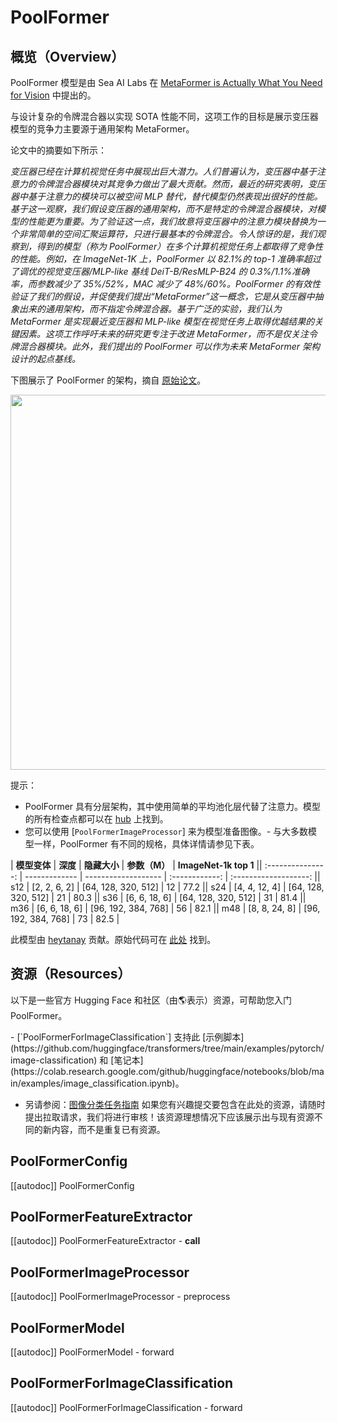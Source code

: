 <!--版权所有 2022 年 HuggingFace 团队。保留所有权利。
根据 Apache 许可证 2.0 版（“许可证”）获得许可；除非符合许可证的规定，否则您不得使用此文件。您可以在以下位置获得许可证的副本
http://www.apache.org/licenses/LICENSE-2.0
除非适用法律要求或书面同意，根据许可证分发的软件是按 "原样" 分发的，不附带任何形式的保证或条件。请参阅许可证以获取特定语言下的权限和限制。注意：此文件是 Markdown 格式，但包含我们的文档构建器的特定语法（类似于 MDX），可能无法在 Markdown 查看器中正确显示。
⚠️ 请注意，此文件是 Markdown 格式的，但包含了我们的文档构建器的特定语法（类似于 MDX），可能无法在您的 Markdown 查看器中正确呈现。渲染。
-->
# PoolFormer

## 概览（Overview）

PoolFormer 模型是由 Sea AI Labs 在 [MetaFormer is Actually What You Need for Vision](https://arxiv.org/abs/2111.11418) 中提出的。

与设计复杂的令牌混合器以实现 SOTA 性能不同，这项工作的目标是展示变压器模型的竞争力主要源于通用架构 MetaFormer。

论文中的摘要如下所示：

*变压器已经在计算机视觉任务中展现出巨大潜力。人们普遍认为，变压器中基于注意力的令牌混合器模块对其竞争力做出了最大贡献。然而，最近的研究表明，变压器中基于注意力的模块可以被空间 MLP 替代，替代模型仍然表现出很好的性能。基于这一观察，我们假设变压器的通用架构，而不是特定的令牌混合器模块，对模型的性能更为重要。为了验证这一点，我们故意将变压器中的注意力模块替换为一个非常简单的空间汇聚运算符，只进行最基本的令牌混合。令人惊讶的是，我们观察到，得到的模型（称为 PoolFormer）在多个计算机视觉任务上都取得了竞争性的性能。例如，在 ImageNet-1K 上，PoolFormer 以 82.1%的 top-1 准确率超过了调优的视觉变压器/MLP-like 基线 DeiT-B/ResMLP-B24 的 0.3%/1.1%准确率，而参数减少了 35%/52%，MAC 减少了 48%/60%。PoolFormer 的有效性验证了我们的假设，并促使我们提出“MetaFormer”这一概念，它是从变压器中抽象出来的通用架构，而不指定令牌混合器。基于广泛的实验，我们认为 MetaFormer 是实现最近变压器和 MLP-like 模型在视觉任务上取得优越结果的关键因素。这项工作呼吁未来的研究更专注于改进 MetaFormer，而不是仅关注令牌混合器模块。此外，我们提出的 PoolFormer 可以作为未来 MetaFormer 架构设计的起点基线。*

下图展示了 PoolFormer 的架构，摘自 [原始论文](https://arxiv.org/abs/2111.11418)。

<img width="600" src="https://user-images.githubusercontent.com/15921929/142746124-1ab7635d-2536-4a0e-ad43-b4fe2c5a525d.png"/>

提示：

- PoolFormer 具有分层架构，其中使用简单的平均池化层代替了注意力。模型的所有检查点都可以在 [hub](https://huggingface.co/models?other=poolformer) 上找到。
- 您可以使用 [`PoolFormerImageProcessor`] 来为模型准备图像。- 与大多数模型一样，PoolFormer 有不同的规格，具体详情请参见下表。

| **模型变体** | **深度**    | **隐藏大小**    | **参数（M）** | **ImageNet-1k top 1** || :---------------: | ------------- | ------------------- | :------------: | :-------------------: || s12               | [2, 2, 6, 2]  | [64, 128, 320, 512] | 12             | 77.2                  || s24               | [4, 4, 12, 4] | [64, 128, 320, 512] | 21             | 80.3                  || s36               | [6, 6, 18, 6] | [64, 128, 320, 512] | 31             | 81.4                  || m36               | [6, 6, 18, 6] | [96, 192, 384, 768] | 56             | 82.1                  || m48               | [8, 8, 24, 8] | [96, 192, 384, 768] | 73             | 82.5                  |

此模型由 [heytanay](https://huggingface.co/heytanay) 贡献。原始代码可在 [此处](https://github.com/sail-sg/poolformer) 找到。

## 资源（Resources）

以下是一些官方 Hugging Face 和社区（由🌎表示）资源，可帮助您入门 PoolFormer。

<PipelineTag pipeline="image-classification"/>
- [`PoolFormerForImageClassification`] 支持此 [示例脚本](https://github.com/huggingface/transformers/tree/main/examples/pytorch/image-classification) 和 [笔记本](https://colab.research.google.com/github/huggingface/notebooks/blob/main/examples/image_classification.ipynb)。

- 另请参阅：[图像分类任务指南](../tasks/image_classification)
如果您有兴趣提交要包含在此处的资源，请随时提出拉取请求，我们将进行审核！该资源理想情况下应该展示出与现有资源不同的新内容，而不是重复已有资源。

## PoolFormerConfig

[[autodoc]] PoolFormerConfig

## PoolFormerFeatureExtractor

[[autodoc]] PoolFormerFeatureExtractor
    - __call__

## PoolFormerImageProcessor

[[autodoc]] PoolFormerImageProcessor
    - preprocess

## PoolFormerModel

[[autodoc]] PoolFormerModel
    - forward

## PoolFormerForImageClassification

[[autodoc]] PoolFormerForImageClassification
    - forward
